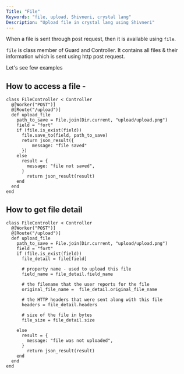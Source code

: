 ```yaml
---
Title: "File"
Keywords: "file, upload, Shivneri, crystal lang"
Description: "Upload file in crystal lang using Shivneri"
---
```


When a file is sent through post request, then it is available using `file`.

`file` is class member of Guard and Controller. It contains all files & their information which is sent using http post request.

Let's see few examples

## How to access a file -

```
class FileController < Controller
  @[Worker("POST")]
  @[Route("/upload")]
  def upload_file
    path_to_save = File.join(Dir.current, "upload/upload.png")
    field = "fort"
    if (file.is_exist(field))
      file.save_to(field, path_to_save)
      return json_result({
          message: "file saved"
      })
    else
      result = {
        message: "file not saved",
      }
    	return json_result(result)
    end
  end
end
```

## How to get file detail

```
class FileController < Controller
  @[Worker("POST")]
  @[Route("/upload")]
  def upload_file
    path_to_save = File.join(Dir.current, "upload/upload.png")
    field = "fort"
    if (file.is_exist(field))
      file_detail = file[field]

      # property name - used to upload this file
      field_name = file_detail.field_name

      # the filename that the user reports for the file
      original_file_name =  file_detail.original_file_name

      # the HTTP headers that were sent along with this file
      headers = file_detail.headers

      # size of the file in bytes
      file_size = file_detail.size

    else
      result = {
        message: "file was not uploaded",
      }
    	return json_result(result)
    end
  end
end
```